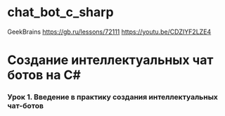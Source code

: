 # chat_bot_c_sharp
GeekBrains
https://gb.ru/lessons/72111
https://youtu.be/CDZIYF2LZE4
# Создание интеллектуальных чат ботов на C#

### Урок 1. Введение в практику создания интеллектуальных чат-ботов
